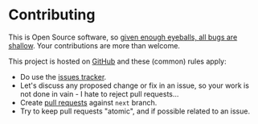 # Contributing

This is Open Source software, so [given enough eyeballs, all bugs are shallow](https://en.wikipedia.org/wiki/Linus%27s_Law). Your contributions are more than welcome.

This project is hosted on [GitHub](https://github.com/dmavani25/discopula) and these (common) rules apply:

* Do use the [issues tracker](https://github.com/dmavani25/discopula/issues).
* Let's discuss any proposed change or fix in an issue, so your work is not done in vain - I hate to reject pull requests...
* Create [pull requests](https://github.com/dmavani25/discopula/pulls) against `next` branch.
* Try to keep pull requests "atomic", and if possible related to an issue.
